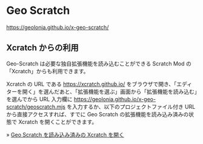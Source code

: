 # Geo Scratch

https://geolonia.github.io/x-geo-scratch/

## Xcratch からの利用

Geo-Scratch は必要な独自拡張機能を読み込むことができる Scratch Mod の「Xcratch」からも利用できます。

Xcratch の URL である https://xcratch.github.io/ をブラウザで開き、「エディターを開く」を選んだあと、「拡張機能を選ぶ」画面から「拡張機能を読み込む」を選んでから URL 入力欄に https://geolonia.github.io/x-geo-scratch/geoscratch.mjs を入力するか、以下のプロジェクトファイル付き URL から直接アクセスすれば、すでに Geo Scratch の拡張機能を読み込み済みの状態で Xcratch を開くことができます。

» [Geo Scratch を読み込み済みの Xcratch を開く](https://xcratch.github.io/editor/#https://geolonia.github.io/x-geo-scratch/sample.sb3)
